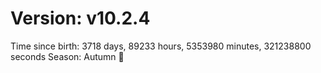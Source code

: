 # Version: v10.2.4
Time since birth: 3718 days, 89233 hours, 5353980 minutes, 321238800 seconds
Season: Autumn 🍁
